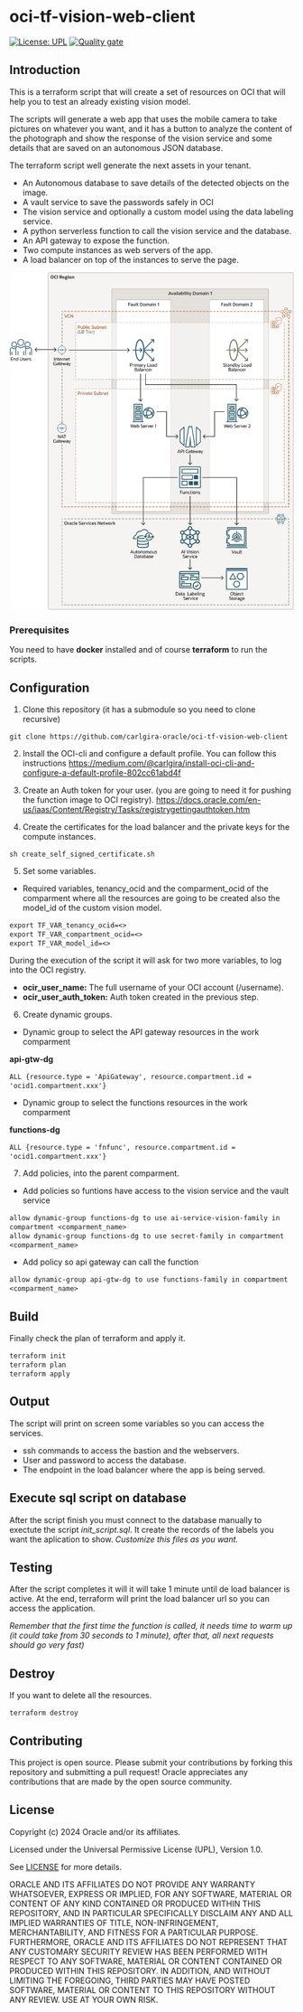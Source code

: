 # oci-tf-vision-web-client

[![License: UPL](https://img.shields.io/badge/license-UPL-green)](https://img.shields.io/badge/license-UPL-green) [![Quality gate](https://sonarcloud.io/api/project_badges/quality_gate?project=oracle-devrel_oci-tf-vision-web-client)](https://sonarcloud.io/dashboard?id=oracle-devrel_oci-tf-vision-web-client)

## Introduction
This is a terraform script that will create a set of resources on OCI that will help you to test an already existing vision model.

The scripts will generate a web app that uses the mobile camera to take pictures on whatever you want, and it has a button to analyze the content of the photograph and show the response of the vision service and some details that are saved on an autonomous JSON database.

The terraform script well generate the next assets in your tenant.

- An Autonomous database to save details of the detected objects on the image.
- A vault service to save the passwords safely in OCI
- The vision service and optionally a custom model using the data labeling service.
- A python serverless function to call the vision service and the database.
- An API gateway to expose the function.
- Two compute instances as web servers of the app.
- A load balancer on top of the instances to serve the page.

![architecture drawio](architecture.drawio.png)

### Prerequisites
You need to have **docker** installed and of course **terraform** to run the scripts.

## Configuration

1. Clone this repository (it has a submodule so you need to clone recursive)

```
git clone https://github.com/carlgira-oracle/oci-tf-vision-web-client
```

2. Install the OCI-cli and configure a default profile. You can follow this instructions https://medium.com/@carlgira/install-oci-cli-and-configure-a-default-profile-802cc61abd4f

3. Create an Auth token for your user. (you are going to need it for pushing the function image to OCI registry). https://docs.oracle.com/en-us/iaas/Content/Registry/Tasks/registrygettingauthtoken.htm

4. Create the certificates for the load balancer and the private keys for the compute instances.
```
sh create_self_signed_certificate.sh
```

5. Set some variables.

- Required variables, tenancy_ocid and the comparment_ocid of the comparment where all the resources are going to be created also the model_id of the custom vision model.
```
export TF_VAR_tenancy_ocid=<>
export TF_VAR_compartment_ocid=<>
export TF_VAR_model_id=<>
```

During the execution of the script it will ask for two more variables, to log into the OCI registry.

- **ocir_user_name:** The full username of your OCI account (<namespace>/username).
- **ocir_user_auth_token:** Auth token created in the previous step.

6. Create dynamic groups.

- Dynamic group to select the API gateway resources in the work comparment

**api-gtw-dg**
```
ALL {resource.type = 'ApiGateway', resource.compartment.id = 'ocid1.compartment.xxx'}
```
- Dynamic group to select the functions resources in the work comparment

**functions-dg**
```
ALL {resource.type = 'fnfunc', resource.compartment.id = 'ocid1.compartment.xxx'}
```

7. Add policies, into the parent comparment.

- Add policies so funtions have access to the vision service and the vault service
```
allow dynamic-group functions-dg to use ai-service-vision-family in compartment <comparment_name>
allow dynamic-group functions-dg to use secret-family in compartment <comparment_name>
```

- Add policy so api gateway can call the function
```
allow dynamic-group api-gtw-dg to use functions-family in compartment <comparment_name>
```

## Build
Finally check the plan of terraform and apply it.

```
terraform init
terraform plan
terraform apply
```

## Output
The script will print on screen some variables so you can access the services.

- ssh commands to access the bastion and the webservers.
- User and password to access the database.
- The endpoint in the load balancer where the app is being served.

## Execute sql script on database
After the script finish you must connect to the database manually to exectute the script *init_script.sql*. It create the records of the labels you want the aplication to show. *Customize this files as you want.*

## Testing

After the script completes it will it will take 1 minute until de load balancer is active. At the end, terraform will print the load balancer url so you can access the application. 

*Remember that the first time the function is called, it needs time to warm up (it could take from 30 seconds to 1 minute), after that, all next requests should go very fast)*

## Destroy
If you want to delete all the resources. 
```
terraform destroy
```

## Contributing
This project is open source.  Please submit your contributions by forking this repository and submitting a pull request!  Oracle appreciates any contributions that are made by the open source community.

## License
Copyright (c) 2024 Oracle and/or its affiliates.

Licensed under the Universal Permissive License (UPL), Version 1.0.

See [LICENSE](LICENSE) for more details.

ORACLE AND ITS AFFILIATES DO NOT PROVIDE ANY WARRANTY WHATSOEVER, EXPRESS OR IMPLIED, FOR ANY SOFTWARE, MATERIAL OR CONTENT OF ANY KIND CONTAINED OR PRODUCED WITHIN THIS REPOSITORY, AND IN PARTICULAR SPECIFICALLY DISCLAIM ANY AND ALL IMPLIED WARRANTIES OF TITLE, NON-INFRINGEMENT, MERCHANTABILITY, AND FITNESS FOR A PARTICULAR PURPOSE.  FURTHERMORE, ORACLE AND ITS AFFILIATES DO NOT REPRESENT THAT ANY CUSTOMARY SECURITY REVIEW HAS BEEN PERFORMED WITH RESPECT TO ANY SOFTWARE, MATERIAL OR CONTENT CONTAINED OR PRODUCED WITHIN THIS REPOSITORY. IN ADDITION, AND WITHOUT LIMITING THE FOREGOING, THIRD PARTIES MAY HAVE POSTED SOFTWARE, MATERIAL OR CONTENT TO THIS REPOSITORY WITHOUT ANY REVIEW. USE AT YOUR OWN RISK. 
